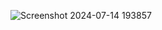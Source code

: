 ![Screenshot 2024-07-14 193857](https://github.com/user-attachments/assets/3a5c3347-06ea-4805-ba85-b69eb2a2a9f8)
